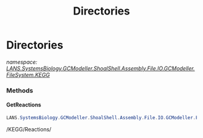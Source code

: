 ﻿---
title: Directories
---

# Directories
_namespace: [LANS.SystemsBiology.GCModeller.ShoalShell.Assembly.File.IO.GCModeller.FileSystem.KEGG](N-LANS.SystemsBiology.GCModeller.ShoalShell.Assembly.File.IO.GCModeller.FileSystem.KEGG.html)_



### Methods

#### GetReactions
```csharp
LANS.SystemsBiology.GCModeller.ShoalShell.Assembly.File.IO.GCModeller.FileSystem.KEGG.Directories.GetReactions
```
/KEGG/Reactions/




